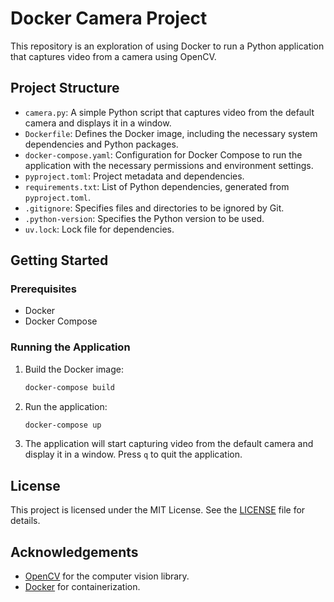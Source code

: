 # Docker Camera Project

This repository is an exploration of using Docker to run a Python application that captures video from a camera using OpenCV.

## Project Structure

- `camera.py`: A simple Python script that captures video from the default camera and displays it in a window.
- `Dockerfile`: Defines the Docker image, including the necessary system dependencies and Python packages.
- `docker-compose.yaml`: Configuration for Docker Compose to run the application with the necessary permissions and environment settings.
- `pyproject.toml`: Project metadata and dependencies.
- `requirements.txt`: List of Python dependencies, generated from `pyproject.toml`.
- `.gitignore`: Specifies files and directories to be ignored by Git.
- `.python-version`: Specifies the Python version to be used.
- `uv.lock`: Lock file for dependencies.

## Getting Started

### Prerequisites

- Docker
- Docker Compose

### Running the Application

1. Build the Docker image:
    ```sh
    docker-compose build
    ```

2. Run the application:
    ```sh
    docker-compose up
    ```

3. The application will start capturing video from the default camera and display it in a window. Press `q` to quit the application.

## License

This project is licensed under the MIT License. See the [LICENSE](LICENSE) file for details.

## Acknowledgements

- [OpenCV](https://opencv.org/) for the computer vision library.
- [Docker](https://www.docker.com/) for containerization.
